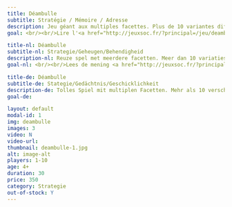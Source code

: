 ```yaml
---
title: Déambulle
subtitle: Stratégie / Mémoire / Adresse
description: Jeu géant aux multiples facettes. Plus de 10 variantes différentes en passant du casse-tête au jeu d'adresse.
goal: <br/><br/>Lire l'<a href="http://jeuxsoc.fr/?principal=/jeu/deamb">avis de François Haffner</a>.

title-nl: Déambulle
subtitle-nl: Strategie/Geheugen/Behendigheid
description-nl: Reuze spel met meerdere facetten. Meer dan 10 variaties, van doordenker tot behendigheidsspel.
goal-nl: <br/><br/>Lees de mening <a href="http://jeuxsoc.fr/?principal=/jeu/deamb">van François Haffner</a>.

title-de: Déambulle
subtitle-de: Stategie/Gedächtnis/Geschicklichkeit
description-de: Tolles Spiel mit multiplen Facetten. Mehr als 10 verschiedene Variationen vom Kopfzerbrecher hin bis zum Geschicklichkeitsspiel.
goal-de:

layout: default
modal-id: 1
img: deambulle
images: 3
video: N
video-url: 
thumbnail: deambulle-1.jpg
alt: image-alt
players: 1-10
age: 4+
duration: 30
price: 350
category: Strategie
out-of-stock: Y
---
```

